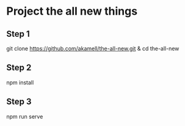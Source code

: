 # Project the all new things

## Step 1
git clone https://github.com/akamell/the-all-new.git & cd the-all-new

## Step 2
npm install

## Step 3
npm run serve